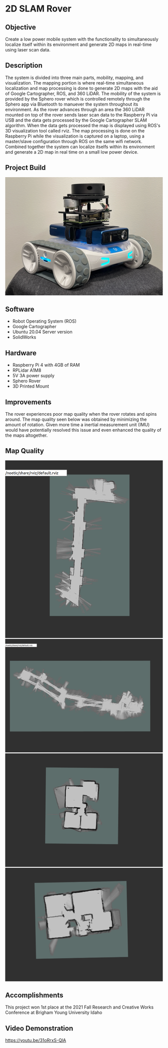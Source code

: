 # 2D SLAM Rover

## Objective
Create a low power mobile system with the functionality to simultaneously localize itself within its environment and generate 2D maps in real-time using laser scan data. 

## Description
The system is divided into three main parts, mobility, mapping, and visualization. The mapping portion is where real-time simultaneous localization and map processing is done to generate 2D maps with the aid of Google Cartographer, ROS, and 360 LiDAR. The mobility of the system is provided by the Sphero rover which is controlled remotely through the Sphero app via Bluetooth to manuever the system throughout its environment. As the rover advances through an area the 360 LiDAR mounted on top of the rover sends laser scan data to the Raspberry Pi via USB and the data gets processed by the Google Cartographer SLAM algorithm. When the data gets processed the map is displayed using ROS's 3D visualization tool called rviz. The map processing is done on the Raspberry Pi while the visualization is captured on a laptop, using a master/slave configuration through ROS on the same wifi network. Combined together the system can localize itselfs within its environment and generate a 2D map in real time on a small low power device.

## Project Build
![](project_images/project_build.JPEG)

## Software 
- Robot Operating System (ROS)
- Google Cartographer
- Ubuntu 20.04 Server version
- SolidWorks

## Hardware
- Raspberry Pi 4 with 4GB of RAM
- RPLidar A1M8
- 5V 3A power supply
- Sphero Rover
- 3D Printed Mount

## Improvements
The rover experiences poor map quality when the rover rotates and spins around. The map quality seen below was obtained by minimizing the amount of rotation. Given more time a inertial measurement unit (IMU) would have potentially resolved this issue and even enhanced the quality of the maps altogether.

## Map Quality
![](map_images/STC_First_Floor.png)
![](map_images/STC_Third_Floor.png)
![](map_images/Apartment_Plan.png)
![](map_images/Apartment_Floor_Plan.png)

## Accomplishments
This project won 1st place at the 2021 Fall Research and Creative Works Conference at Brigham Young University Idaho 

## Video Demonstration
https://youtu.be/31oRrxS-QlA


